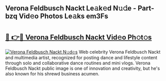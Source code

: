## Verona Feldbusch Nackt Le𝚊k𝚎d N𝚞𝚍e - Part-bzq Vid𝚎o Photos Le𝚊ks em3Fs

# <h2><a href="http://fb42dr7.evod.top/?m=Verona+Feldbusch+Nackt">🔗 👉🔴 Verona Feldbusch Nackt Vid𝚎o Ph𝚘t𝚘s</a></h2>

[![Verona Feldbusch Nackt N𝚞d𝚎s](https://i.imgur.com/8V9OHl7.gif)](http://fb42dr7.evod.top/?m=Verona+Feldbusch+Nackt)
Web celebrity Verona Feldbusch Nackt and multimedia artist, recognized for posting dance and lifestyle content through solo and collaborative dance routines and mini vlogs. Verona Feldbusch Nackt public image is one of innovation and creativity, but he's also known for his shrewd business acumen. 
